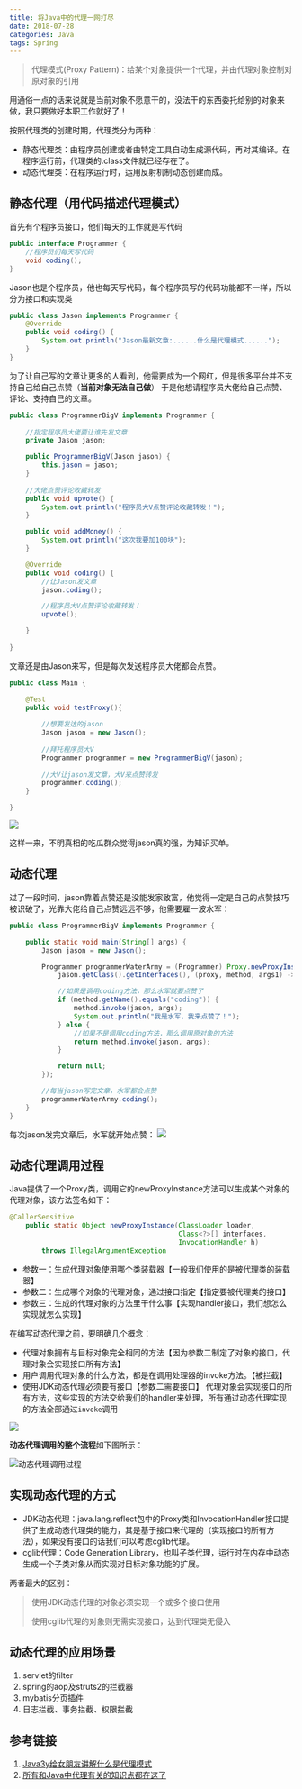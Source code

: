 ```yaml
---
title: 将Java中的代理一网打尽
date: 2018-07-28
categories: Java
tags: Spring
---
```


> 代理模式(Proxy Pattern)：给某个对象提供一个代理，并由代理对象控制对原对象的引用

用通俗一点的话来说就是当前对象不愿意干的，没法干的东西委托给别的对象来做，我只要做好本职工作就好了！

按照代理类的创建时期，代理类分为两种：

- 静态代理类：由程序员创建或者由特定工具自动生成源代码，再对其编译。在程序运行前，代理类的.class文件就已经存在了。
- 动态代理类：在程序运行时，运用反射机制动态创建而成。

<!-- more -->

## 静态代理（用代码描述代理模式）
首先有个程序员接口，他们每天的工作就是写代码

```java
public interface Programmer {
    //程序员们每天写代码
    void coding();
}
```
Jason也是个程序员，他也每天写代码，每个程序员写的代码功能都不一样，所以分为接口和实现类


```java
public class Jason implements Programmer {
    @Override
    public void coding() {
        System.out.println("Jason最新文章:......什么是代理模式......");
    }
}
```
为了让自己写的文章让更多的人看到，他需要成为一个网红，但是很多平台并不支持自己给自己点赞（**当前对象无法自己做**）
于是他想请程序员大佬给自己点赞、评论、支持自己的文章。


```java
public class ProgrammerBigV implements Programmer {
    
    //指定程序员大佬要让谁先发文章
    private Jason jason;

    public ProgrammerBigV(Jason jason) {
        this.jason = jason;
    }
    
    //大佬点赞评论收藏转发
    public void upvote() {
        System.out.println("程序员大V点赞评论收藏转发！");
    }

    public void addMoney() {
        System.out.println("这次我要加100块");
    }

    @Override
    public void coding() {
        //让Jason发文章
        jason.coding();

        //程序员大V点赞评论收藏转发！
        upvote();

    }
    
}
```

文章还是由Jason来写，但是每次发送程序员大佬都会点赞。


```java
public class Main {

    @Test
    public void testProxy(){
    
        //想要发达的jason
        Jason jason = new Jason();
        
        //拜托程序员大V
        Programmer programmer = new ProgrammerBigV(jason);
        
        //大V让jason发文章，大V来点赞转发
        programmer.coding();
    }

}
```

![](https://ws1.sinaimg.cn/large/73d640f7ly1ftpyhpvyxqj213403a0tr.jpg)

这样一来，不明真相的吃瓜群众觉得jason真的强，为知识买单。

## 动态代理

过了一段时间，jason靠着点赞还是没能发家致富，他觉得一定是自己的点赞技巧被识破了，光靠大佬给自己点赞远远不够，他需要雇一波水军：

```java
public class ProgrammerBigV implements Programmer {

    public static void main(String[] args) {
        Jason jason = new Jason();

        Programmer programmerWaterArmy = (Programmer) Proxy.newProxyInstance(jason.getClass().getClassLoader(),
            jason.getClass().getInterfaces(), (proxy, method, args1) -> {

            //如果是调用coding方法，那么水军就要点赞了
            if (method.getName().equals("coding")) {
                method.invoke(jason, args);
                System.out.println("我是水军，我来点赞了！");
            } else {
                //如果不是调用coding方法，那么调用原对象的方法
                return method.invoke(jason, args);
            }

            return null;
        });

        //每当jason写完文章，水军都会点赞
        programmerWaterArmy.coding();
    }
}
```

每次jason发完文章后，水军就开始点赞：
![](https://ws1.sinaimg.cn/large/73d640f7ly1ftpyhpv26cj20z003cq3r.jpg)

## 动态代理调用过程

Java提供了一个Proxy类，调用它的newProxyInstance方法可以生成某个对象的代理对象，该方法签名如下：

```java
@CallerSensitive
    public static Object newProxyInstance(ClassLoader loader,
                                          Class<?>[] interfaces,
                                          InvocationHandler h)
        throws IllegalArgumentException
```
- 参数一：生成代理对象使用哪个类装载器【一般我们使用的是被代理类的装载器】
- 参数二：生成哪个对象的代理对象，通过接口指定【指定要被代理类的接口】
- 参数三：生成的代理对象的方法里干什么事【实现handler接口，我们想怎么实现就怎么实现】

在编写动态代理之前，要明确几个概念：

- 代理对象拥有与目标对象完全相同的方法【因为参数二制定了对象的接口，代理对象会实现接口所有方法】
- 用户调用代理对象的什么方法，都是在调用处理器的invoke方法。【被拦截】
- 使用JDK动态代理必须要有接口【参数二需要接口】
代理对象会实现接口的所有方法，这些实现的方法交给我们的handler来处理，所有通过动态代理实现的方法全部通过`invoke`调用

![](https://ws1.sinaimg.cn/large/73d640f7ly1ftpznrwmxpj21cu0kgdpz.jpg)

**动态代理调用的整个流程**如下图所示：

![动态代理调用过程](https://ws1.sinaimg.cn/large/73d640f7ly1ftpykt6di5j214c0bgq3z.jpg)

## 实现动态代理的方式
- JDK动态代理：java.lang.reflect包中的Proxy类和InvocationHandler接口提供了生成动态代理类的能力，其是基于接口来代理的（实现接口的所有方法），如果没有接口的话我们可以考虑cglib代理。
- cglib代理：Code Generation Library，也叫子类代理，运行时在内存中动态生成一个子类对象从而实现对目标对象功能的扩展。

两者最大的区别：

> 使用JDK动态代理的对象必须实现一个或多个接口使用
> 
> 使用cglib代理的对象则无需实现接口，达到代理类无侵入

## 动态代理的应用场景
1. servlet的filter
2. spring的aop及struts2的拦截器
3. mybatis分页插件
4. 日志拦截、事务拦截、权限拦截

## 参考链接
1. [Java3y给女朋友讲解什么是代理模式](https://juejin.im/post/5af0335c6fb9a07ace58cc8f)
2. [所有和Java中代理有关的知识点都在这了](http://www.hollischuang.com/archives/2601)